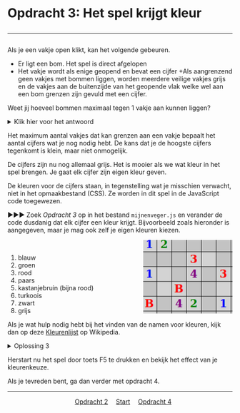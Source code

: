 # Opdracht 3: Het spel krijgt kleur<hr>

Als je een vakje open klikt, kan het volgende gebeuren.  

 + Er ligt een bom. Het spel is direct afgelopen
 + Het vakje wordt als enige geopend en bevat een cijfer
 +Als aangrenzend geen vakjes met bommen liggen, worden meerdere veilige vakjes grijs en de vakjes aan de buitenzijde van het geopende vlak welke wel aan een bom grenzen zijn gevuld met een cijfer.
 
 Weet jij hoeveel bommen maximaal tegen 1 vakje aan kunnen liggen? <details> <summary>Klik hier voor het antwoord</summary>Aan 1 vakje grenzen maximaal 8 andere vakjes, dus heb je de cijfers 1 t/m 8 nodig</details> 

Het maximum aantal vakjes dat kan grenzen aan een vakje bepaalt het aantal cijfers wat je nog nodig hebt. De kans dat je de hoogste cijfers tegenkomt is klein, maar niet onmogelijk.

De cijfers zijn nu nog allemaal grijs. Het is mooier als we wat kleur in het spel brengen. Je gaat elk cijfer zijn eigen kleur geven.

De kleuren voor de cijfers staan, in tegenstelling wat je misschien verwacht, niet in het opmaakbestand (CSS). Ze worden in dit spel in de JavaScript code toegewezen.

▶▶▶ Zoek *Opdracht 3* op in het bestand `mijnenveger.js` en verander de code dusdanig dat elk cijfer een kleur krijgt. Bijvoorbeeld zoals hieronder is aangegeven, maar je mag ook zelf je eigen kleuren kiezen. 

<img src="images/mijnenveger3_1.png" alt="drawing" width="200"  align="right"/><br>

1. blauw
2. groen
3. rood
4. paars
5. kastanjebruin (bijna rood)
6. turkoois
7. zwart
8. grijs

Als je wat hulp nodig hebt bij het vinden van de namen voor kleuren, kijk dan op deze	[Kleurenlijst](https://nl.wikipedia.org/wiki/Lijst_van_HTML-kleuren) op Wikipedia.	

<details>
  <summary>Oplossing 3</summary>
>  var components = {<br>
    &emsp;num_of_rows : 10,<br>
    &emsp;num_of_cols : 20,<br>
    &emsp;num_of_bombs : 35,<br>
    &emsp;bomb : 'B',<br>
    &emsp;alive : true,<br>
    &emsp;**colors : {1: 'blue', 2: 'green', 3: 'red', 4: 'purple', 5: 'maroon', 6: 'turquoise', 7: 'black', 8: 'grey'}**<br>
}
</details>

Herstart nu het spel door toets F5 te drukken en bekijk het effect van je kleurenkeuze. 

Als je tevreden bent, ga dan verder met opdracht 4.

<hr>
<center>
&emsp;<a href="./mijnenveger-opdracht2.md">Opdracht 2</a>
&emsp;<a href="./Instructies.md">Start</a> 
&emsp;<a href="./mijnenveger-opdracht4.md">Opdracht 4</a>
</center>


